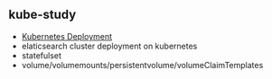 ## kube-study
- [Kubernetes Deployment](https://github.com/batscars/kube-study/tree/master/deploy/rancher)
- elaticsearch cluster deployment on kubernetes
- statefulset
- volume/volumemounts/persistentvolume/volumeClaimTemplates